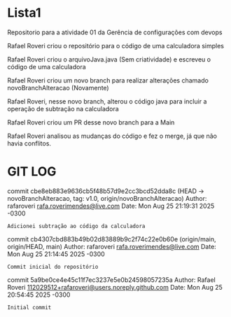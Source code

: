 # Lista1
Repositorio para a atividade 01 da Gerência de configurações com devops

Rafael Roveri criou o repositório para o código de uma calculadora simples

Rafael Roveri criou o arquivoJava.java (Sem criatividade) e escreveu o código de uma calculadora

Rafael Roveri criou um novo branch para realizar alterações chamado novoBranchAlteracao (Novamente)

Rafael Roveri, nesse novo branch, alterou o código java para incluir a operação de subtração na calculadora

Rafael Roveri criou um PR desse novo branch para a Main

Rafael Roveri analisou as mudanças do código e fez o merge, já que não havia conflitos.

# GIT LOG

commit cbe8eb883e9636cb5f48b57d9e2cc3bcd52dda8c (HEAD -> novoBranchAlteracao, tag: v1.0, origin/novoBranchAlteracao)
Author: rafaroveri <rafa.roverimendes@live.com>
Date:   Mon Aug 25 21:19:31 2025 -0300

    Adicionei subtração ao código da calculadora

commit cb4307cbd883b49b02d83889b9c2f74c22e0b60e (origin/main, origin/HEAD, main)
Author: rafaroveri <rafa.roverimendes@live.com>
Date:   Mon Aug 25 21:14:45 2025 -0300

    Commit inicial do repositório

commit 5a9be0ce4e45c11f7ec3237e5e0b24598057235a
Author: Rafael Roveri <112029512+rafaroveri@users.noreply.github.com>
Date:   Mon Aug 25 20:54:45 2025 -0300

    Initial commit
